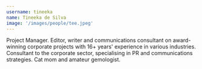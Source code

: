 ```yaml
---
username: tineeka
name: Tineeka de Silva
image: '/images/people/tee.jpeg'
---
```

Project Manager. Editor, writer and communications consultant on award-winning corporate projects with 16+ years' experience in various industries. Consultant to the corporate sector, specialising in PR and communications strategies. Cat mom and amateur gemologist.
